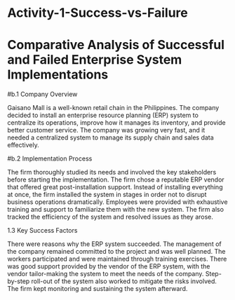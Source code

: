 # Activity-1-Success-vs-Failure
# Comparative Analysis of Successful and Failed Enterprise System Implementations
#b.1 Company Overview

Gaisano Mall is a well-known retail chain in the Philippines. The company decided to install an enterprise resource planning (ERP) system to centralize its operations, improve how it manages its inventory, and provide better customer service. The company was growing very fast, and it needed a centralized system to manage its supply chain and sales data effectively.

#b.2 Implementation Process

The firm thoroughly studied its needs and involved the key stakeholders before starting the implementation. The firm chose a reputable ERP vendor that offered great post-installation support. Instead of installing everything at once, the firm installed the system in stages in order not to disrupt business operations dramatically. Employees were provided with exhaustive training and support to familiarize them with the new system. The firm also tracked the efficiency of the system and resolved issues as they arose.

1.3 Key Success Factors

There were reasons why the ERP system succeeded. The management of the company remained committed to the project and was well planned. The workers participated and were maintained through training exercises. There was good support provided by the vendor of the ERP system, with the vendor tailor-making the system to meet the needs of the company. Step-by-step roll-out of the system also worked to mitigate the risks involved. The firm kept monitoring and sustaining the system afterward.
